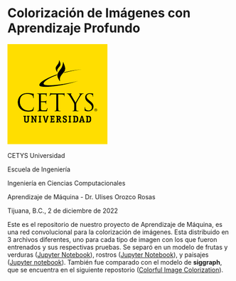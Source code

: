 # Colorización de Imágenes con Aprendizaje Profundo

![Logo CETYS](./cetys2.png)
 
CETYS Universidad

Escuela de Ingeniería

Ingeniería en Ciencias Computacionales

Aprendizaje de Máquina - Dr. Ulises Orozco Rosas

Tijuana, B.C., 2 de diciembre de 2022

Este es el repositorio de nuestro proyecto de Aprendizaje de Máquina, es una red convolucional para la colorización de imágenes. Esta distribuido en 3 archivos diferentes, uno para cada tipo de imagen con los que fueron entrenados y sus respectivas pruebas. Se separó en un modelo de frutas y verduras ([Jupyter Notebook](./proy_am_natural_color.ipynb)), rostros ([Jupyter Notebook](./proy_am_faces_1.ipynb)), y paisajes ([Jupyter notebook](./proy_am_landscapes.ipynb)). También fue comparado con el modelo de **siggraph**, que se encuentra en el siguiente repostorio ([Colorful Image Colorization](https://github.com/richzhang/colorization)). 
